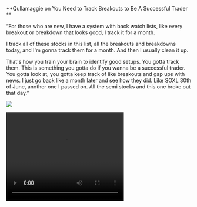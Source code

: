**Qullamaggie on You Need to Track Breakouts to Be A Successful Trader **

“For those who are new, I have a system with back watch lists, like every breakout or breakdown that looks good, I track it for a month. 

I track all of these stocks in this list, all the breakouts and breakdowns today, and I'm gonna track them for a month. And then I usually clean it up.

That's how you train your brain to identify good setups. You gotta track them. This is something you gotta do if you wanna be a successful trader. You gotta look at, you gotta keep track of like breakouts and gap ups with news. I just go back like a month later and see how they did. Like SOXL 30th of June, another one I passed on. All the semi stocks and this one broke out that day.”

![](https://github.com/user-attachments/assets/df007d1a-b1ef-4b6f-bf79-41cd1faee26c)

<video width="320" height="240" controls>
  <source src="https://github.com/user-attachments/assets/df007d1a-b1ef-4b6f-bf79-41cd1faee26c" type="video/mp4">
</video>




